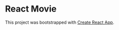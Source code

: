 # React Movie

This project was bootstrapped with [Create React App](https://github.com/facebook/create-react-app).
